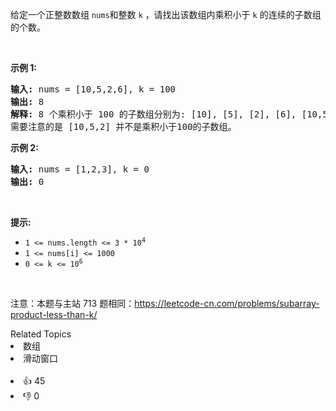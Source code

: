 <p>给定一个正整数数组&nbsp;<code>nums</code>和整数 <code>k</code>&nbsp;，请找出该数组内乘积小于&nbsp;<code>k</code>&nbsp;的连续的子数组的个数。</p>

<p>&nbsp;</p>

<p><strong>示例 1:</strong></p>

<pre>
<strong>输入:</strong> nums = [10,5,2,6], k = 100
<strong>输出:</strong> 8
<strong>解释:</strong> 8 个乘积小于 100 的子数组分别为: [10], [5], [2], [6], [10,5], [5,2], [2,6], [5,2,6]。
需要注意的是 [10,5,2] 并不是乘积小于100的子数组。
</pre>

<p><strong>示例 2:</strong></p>

<pre>
<strong>输入:</strong> nums = [1,2,3], k = 0
<strong>输出:</strong> 0</pre>

<p>&nbsp;</p>

<p><strong>提示:&nbsp;</strong></p>

<ul>
	<li><code>1 &lt;= nums.length &lt;= 3 * 10<sup>4</sup></code></li>
	<li><code>1 &lt;= nums[i] &lt;= 1000</code></li>
	<li><code>0 &lt;= k &lt;= 10<sup>6</sup></code></li>
</ul>

<p>&nbsp;</p>

<p><meta charset="UTF-8" />注意：本题与主站 713&nbsp;题相同：<a href="https://leetcode-cn.com/problems/subarray-product-less-than-k/">https://leetcode-cn.com/problems/subarray-product-less-than-k/</a>&nbsp;</p>
<div><div>Related Topics</div><div><li>数组</li><li>滑动窗口</li></div></div><br><div><li>👍 45</li><li>👎 0</li></div>